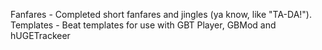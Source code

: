 Fanfares - Completed short fanfares and jingles (ya know, like "TA-DA!"). 
Templates - Beat templates for use with GBT Player, GBMod and hUGETrackeer
